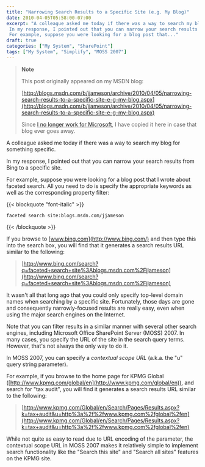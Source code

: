 ```yaml
---
title: "Narrowing Search Results to a Specific Site (e.g. My Blog)"
date: 2010-04-05T05:58:00-07:00
excerpt: "A colleague asked me today if there was a way to search my blog for something specific. 
 In my response, I pointed out that you can narrow your search results from Bing to a specific site. 
 For example, suppose you were looking for a blog post that..."
draft: true
categories: ["My System", "SharePoint"]
tags: ["My System", "Simplify", "MOSS 2007"]
---
```


> **Note**
>
> This post originally appeared on my MSDN blog:
>
> [http://blogs.msdn.com/b/jjameson/archive/2010/04/05/narrowing-search-results-to-a-specific-site-e-g-my-blog.aspx](http://blogs.msdn.com/b/jjameson/archive/2010/04/05/narrowing-search-results-to-a-specific-site-e-g-my-blog.aspx)
>
> Since
> [I no longer work for Microsoft](/blog/jjameson/2011/09/02/last-day-with-microsoft), I have copied it here in case that
> blog ever goes away.

A colleague asked me today if there was a way to search my blog for something
specific.

In my response, I pointed out that you can narrow your search results from
Bing to a specific site.

For example, suppose you were looking for a blog post that I wrote about
faceted search. All you need to do is specify the appropriate keywords as well
as the corresponding property filter:

{{< blockquote "font-italic" >}}

    faceted search site:blogs.msdn.com/jjameson

{{< /blockquote >}}

If you browse to [www.bing.com](http://www.bing.com/) and then
type this into the search box, you will find that it generates a search results
URL similar to the following:

> [http://www.bing.com/search?q=faceted+search+site%3Ablogs.msdn.com%2Fjjameson](http://www.bing.com/search?q=faceted+search+site%3Ablogs.msdn.com%2Fjjameson)

It wasn't all that long ago that you could only specify top-level domain
names when searching by a specific site. Fortunately, those days are gone and
consequently narrowly-focused results are really easy, even when using the major
search engines on the Internet.

Note that you can filter results in a similar manner with several other search
engines, including Microsoft Office SharePoint Server (MOSS) 2007. In many cases,
you specify the URL of the site in the search query terms. However, that's not
always the only way to do it.

In MOSS 2007, you can specify a *contextual scope URL* (a.k.a. the
"u" query string parameter).

For example, if you browse to the home page for KPMG Global ([http://www.kpmg.com/global/en](http://www.kpmg.com/global/en)),
and search for "tax audit", you will find it
generates a search results URL similar to the following:

> [http://www.kpmg.com/Global/en/Search/Pages/Results.aspx?k=tax+audit&u=http%3a%2f%2fwww.kpmg.com%2fglobal%2fen](http://www.kpmg.com/Global/en/Search/Pages/Results.aspx?k=tax+audit&u=http%3a%2f%2fwww.kpmg.com%2fglobal%2fen)

While not quite as easy to read due to URL encoding of the parameter, the
contextual scope URL in MOSS 2007 makes it relatively simple to implement search
functionality like the "Search this site" and "Search all sites" features on
the KPMG site.

